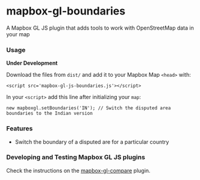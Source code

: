 # mapbox-gl-boundaries
A Mapbox GL JS plugin that adds tools to work with OpenStreetMap data in your map

### Usage
__Under Development__

Download the files from `dist/` and add it to your Mapbox Map `<head>` with:

```
<script src='mapbox-gl-js-boundaries.js'></script>
```

In your `<script>` add this line after initializing your `map`:
```
new mapboxgl.setBoundaries('IN'); // Switch the disputed area boundaries to the Indian version
```

### Features
- Switch the boundary of a disputed are for a particular country

### Developing and Testing Mapbox GL JS plugins

Check the instructions on the [mapbox-gl-compare](https://github.com/mapbox/mapbox-gl-compare) plugin.

